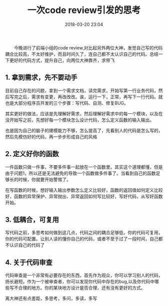 ﻿---
title: 一次code review引发的思考
date: 2018-03-20 23:04
categories:
toc: true
---

&ensp;&ensp;&ensp;&ensp;今晚进行了前端小组的code review,对比起另外两位大神，发觉自己写的代码耦合比较高，不太好维护，而且时间久了，连自己都不太认识自己的代码。总结一下更好的代码方式，提升自己，向两位大神靠齐，求带飞

<!--more-->

## 1. 拿到需求，先不要动手

目前自己存在的问题，拿到一个需求文档，读完需求，开始写第一行业务代码，然后写完之后，需求有变更，再改改改。诶，运行一下，正常，再写下一行代码。就也是大部分程序员开发的三个步骤：写代码、自测、修复BUG。

其实更好的做法，应该是先理解好需求，然后理解好需求中的每一个模块，以及在没开始写之前，先想好每一个模块怎么设计代码，怎么定义函数的输入输出。

也是因为自己的脑子的建模能力不够，怎么提高了，先看别人的代码是怎么写的，然后先模仿好的代码，再一步步形成自己的风格

## 2. 定义好你的函数

一件函数只做一件事，不要多件事一起放在一个函数里。其实这个道理都懂，但是由于问题1，所以还是无法避免的导致一个函数做多件事了。当看到自己的函数足够长的时候，你就要开始警惕了。

在写函数的时候，想好输入输出参数怎么定义比较好，函数的返回值如何定义比较好，函数的异常保护、异常抛出、异常返回如何写比较好，写好代码，从写好函数开始。

## 3. 低耦合，可复用

写代码之前，多思考如何做到这几点，代码之间的耦合足够低，你的代码可复用，你的代码可配置。让别人读的懂你自己的代码，或者不至于过了一段时间，自己都不认识自己的代码了

## 4. 关于代码审查

代码审查是一个非常有必要存在的东西，首先作为观众，你可以学习别人的代码，扬长避短。作为一个被审查者，你可以发现你代码中存在的bug,以及你代码中哪些写不合理的地方。你的某块地方设计是否合理，还有没有更好的方式。



离大神还有点差距，多思考，多问，多读，多写






